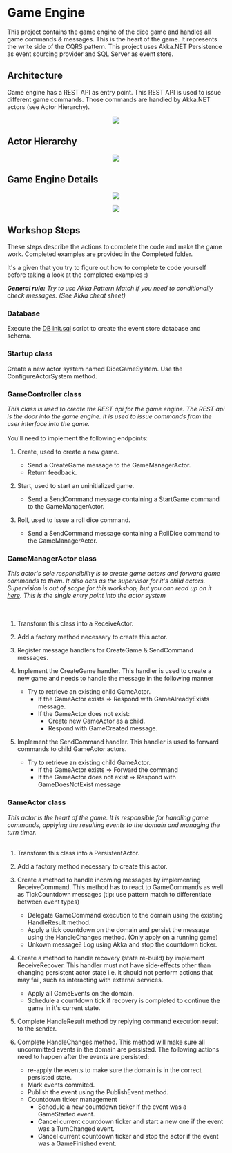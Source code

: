 # Game Engine

This project contains the game engine of the dice game
and handles all game commands & messages. This is the heart of the game.
It represents the write side of the CQRS pattern. 
This project uses Akka.NET Persistence as event sourcing provider and SQL Server as event store.

## Architecture

Game engine has a REST API as entry point. This REST API is used to issue different game commands. 
Those commands are handled by Akka.NET actors (see Actor Hierarchy).

<p align="center">
  <img src="https://github.com/ChristofLauriers/AkkaMjrTwo/blob/master/GameEngine/Game%20Engine%20Architecture.png">
</p>

## Actor Hierarchy

<p align="center">
  <img src="https://github.com/ChristofLauriers/AkkaMjrTwo/blob/master/GameEngine/ActorHierarchy.png">
</p>

## Game Engine Details

<p align="center">
  <img src="https://github.com/ChristofLauriers/AkkaMjrTwo/blob/master/GameEngine/Game%20Engine%20Flow.png">
</p>

<p align="center">
  <img src="https://github.com/ChristofLauriers/AkkaMjrTwo/blob/master/GameEngine/Game%20Engine%20Timer.png">
</p>

## Workshop Steps

These steps describe the actions to complete the code and make the game work. Completed examples are provided in the Completed folder.

It's a given that you try to figure out how to complete te code yourself before taking a look at the completed examples  :)

_**General rule:** Try to use Akka Pattern Match if you need to conditionally check messages. (See Akka cheat sheet)_

### Database
Execute the [DB init.sql][2] script to create the event store database and schema.

### Startup class
Create a new actor system named DiceGameSystem. Use the ConfigureActorSystem method.

### GameController class
_This class is used to create the REST api for the game engine. The REST api is the door into the game engine. It is used to
issue commands from the user interface into the game._
<br/>
<br/>
You'll need to implement the following endpoints:
1. Create, used to create a new game.
	* Send a CreateGame message to the GameManagerActor.
    * Return feedback. 

2. Start, used to start an uninitialized game.
	* Send a SendCommand message containing a StartGame command to the GameManagerActor.

3. Roll, used to issue a roll dice command.
    * Send a SendCommand message containing a RollDice command to the GameManagerActor.	
    
### GameManagerActor class
_This actor's sole responsibility is to create game actors and forward game commands to them. 
It also acts as the supervisor for it's child actors. Supervision is out of scope for this workshop, 
but you can read up on it [here][1]. This is the single entry point into the actor system_	
<br/>
<br/>
1. Transform this class into a ReceiveActor.

2. Add a factory method necessary to create this actor.

3. Register message handlers for CreateGame & SendCommand messages.
	
4. Implement the CreateGame handler. This handler is used to create a new game and needs to handle 
the message in the following manner
	* Try to retrieve an existing child GameActor.
        * If the GameActor exists => Respond with GameAlreadyExists message.
        * If the GameActor does not exist:
			* Create new GameActor as a child.
            * Respond with GameCreated message.

5. Implement the SendCommand handler. This handler is used to forward commands to child GameActor actors.
	* Try to retrieve an existing child GameActor.
		* If the GameActor exists => Forward the command
        * If the GameActor does not exist => Respond with GameDoesNotExist message
    
### GameActor class
_This actor is the heart of the game. It is responsible for handling game commands, applying the resulting events to the domain and managing the turn timer._
<br/>
<br/>
1. Transform this class into a PersistentActor.

2. Add a factory method necessary to create this actor.

3. Create a method to handle incoming messages by implementing ReceiveCommand. 
This method has to react to GameCommands as well as TickCountdown messages (tip: use pattern match to differentiate between event types)
    * Delegate GameCommand execution to the domain using the existing HandleResult method.
    * Apply a tick countdown on the domain and persist the message using the HandleChanges method. 
    (Only apply on a running game)
    * Unkown message? Log using Akka and stop the countdown ticker.

4. Create a method to handle recovery (state re-build) by implement ReceiveRecover. This handler must
not have side-effects other than changing persistent actor state i.e. it should
not perform actions that may fail, such as interacting with external services.
    * Apply all GameEvents on the domain.
    * Schedule a countdown tick if recovery is completed to continue the game in it's current state.

5. Complete HandleResult method by replying command execution result to the sender.

6. Complete HandleChanges method. This method will make sure all uncommitted events in the domain are persisted. 
The following actions need to happen after the events are persisted:
    * re-apply the events to make sure the domain is in the correct persisted state. 
    * Mark events commited.
    * Publish the event using the PublishEvent method.
    * Countdown ticker management
      * Schedule a new countdown ticker if the event was a GameStarted event.
      * Cancel current countdown ticker and start a new one if the event was a TurnChanged event.
      * Cancel current countdown ticker and stop the actor if the event was a GameFinished event.

[1]: https://getakka.net/articles/concepts/supervision.html "Akka.NET Supervision"	
[2]: https://github.com/ChristofLauriers/AkkaMjrTwo/blob/master/DB/DB%20init.sql "Initial Database Script"	
